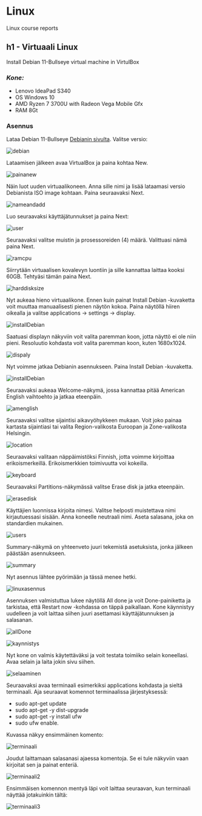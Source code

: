 # Linux
Linux course reports

## h1 - Virtuaali Linux

Install Debian 11-Bullseye virtual machine in VirtulBox

### *Kone:*
- Lenovo IdeaPad S340
- OS Windows 10
- AMD Ryzen 7 3700U with Radeon Vega Mobile Gfx 
- RAM 8Gt

### Asennus

Lataa Debian 11-Bullseye [Debianin sivulta](https://cdimage.debian.org/images/unofficial/non-free/images-including-firmware/current-live/amd64/iso-hybrid/).
Valitse versio:

![debian](https://user-images.githubusercontent.com/112398757/213287022-89a2cc06-e1dd-49c0-a770-be7ca019ebac.JPG)


Lataamisen jälkeen avaa VirtualBox ja paina kohtaa New.

![painanew](https://user-images.githubusercontent.com/112398757/213287365-b0901ffd-029b-460b-a28e-b1bb58dec628.JPG)


Näin luot uuden virtuaalikoneen. Anna sille nimi ja lisää lataamasi versio Debianista ISO image kohtaan. Paina seuraavaksi Next.

![nameandadd](https://user-images.githubusercontent.com/112398757/213287715-0bee0c9e-cee9-4278-af9b-d655fe9104a9.JPG)


Luo seuraavaksi käyttäjätunnukset ja paina Next:

![user](https://user-images.githubusercontent.com/112398757/213288693-aadcebc0-e67c-40ea-bf1c-4feb57e805c0.JPG)


Seuraavaksi valitse muistin ja prosessoreiden (4) määrä. Valittuasi nämä paina Next.

![ramcpu](https://user-images.githubusercontent.com/112398757/213289090-e76eeb04-551a-4eec-954c-16261d01bcc1.JPG)


Siirrytään virtuaalisen kovalevyn luontiin ja sille kannattaa laittaa kooksi 60GB. Tehtyäsi tämän paina Next.

![harddisksize](https://user-images.githubusercontent.com/112398757/213289426-6f77d654-3a42-4907-991b-8fa3e02d1b3e.JPG)


Nyt aukeaa hieno virtuaalikone. Ennen kuin painat Install Debian -kuvaketta voit muuttaa manuaalisesti pienen näytön kokoa. Paina näytöllä hiiren oikealla ja valitse applications -> settings -> display.

![installDebian](https://user-images.githubusercontent.com/112398757/213289882-1765a9a5-2950-4c84-bfda-acf1f0d9a50e.JPG)


Saatuasi displayn näkyviin voit valita paremman koon, jotta näyttö ei ole niin pieni. Resoluutio kohdasta voit valita paremman koon, kuten 1680x1024.

![dispaly](https://user-images.githubusercontent.com/112398757/213290186-a9638b5d-2651-4f4f-8f74-a65b1cdc1b6d.JPG)


Nyt voimme jatkaa Debianin asennukseen. Paina Install Debian -kuvaketta.

![installDebian](https://user-images.githubusercontent.com/112398757/213290409-b4f43c05-3c0e-4ed2-8df9-16f0a66e41e9.JPG)


Seuraavaksi aukeaa Welcome-näkymä, jossa kannattaa pitää American English vaihtoehto ja jatkaa eteenpäin.

![amenglish](https://user-images.githubusercontent.com/112398757/213290671-910542bd-83bf-428e-b1a4-17280ea45e28.JPG)


Seuraavaksi valitse sijaintisi aikavyöhykkeen mukaan. Voit joko painaa kartasta sijaintiasi tai valita Region-valikosta Euroopan ja Zone-valikosta Helsingin.

![location](https://user-images.githubusercontent.com/112398757/213290948-f5b8a461-58f1-4a4a-8eda-a80cc4454a62.JPG)


Seuraavaksi valitaan näppäimistöksi Finnish, jotta voimme kirjoittaa erikoismerkeillä. Erikoismerkkien toimivuutta voi kokeilla.

![keyboard](https://user-images.githubusercontent.com/112398757/213291201-94521e3f-0bd6-4591-9aa7-4e26b420459c.JPG)


Seuraavaksi Partitions-näkymässä valitse Erase disk ja jatka eteenpäin.

![erasedisk](https://user-images.githubusercontent.com/112398757/213291831-b2b32200-68d2-4d02-acb1-f950d25971d1.JPG)


Käyttäjien luonnissa kirjoita nimesi. Valitse helposti muistettava nimi kirjautuessasi sisään. Anna koneelle neutraali nimi. Aseta salasana, joka on standardien mukainen.

![users](https://user-images.githubusercontent.com/112398757/213292193-cb45bb82-d794-4bd0-9a42-158ad3b2721a.JPG)


Summary-näkymä on yhteenveto juuri tekemistä asetuksista, jonka jälkeen päästään asennukseen.

![summary](https://user-images.githubusercontent.com/112398757/213292393-6dea2691-a700-4283-850f-04576423f3ff.JPG)

Nyt asennus lähtee pyörimään ja tässä menee hetki.

![linuxasennus](https://user-images.githubusercontent.com/112398757/213292663-3d587f46-65de-45dc-b9de-26c0cc44646d.JPG)

Asennuksen valmistuttua lukee näytöllä All done ja voit Done-painiketta ja tarkistaa, että Restart now -kohdassa on täppä paikallaan. Kone käynnistyy uudelleen ja voit laittaa siihen juuri asettamasi käyttäjätunnuksen ja salasanan.

![allDone](https://user-images.githubusercontent.com/112398757/213293611-4b62df20-61d2-4edb-b40b-390d3ab00eb3.JPG)


![kaynnistys](https://user-images.githubusercontent.com/112398757/213293641-997681df-1e59-4d5e-b40e-721821491295.JPG)


Nyt kone on valmis käytettäväksi ja voit testata toimiiko selain koneellasi. Avaa selain ja laita jokin sivu siihen.

![selaaminen](https://user-images.githubusercontent.com/112398757/213293858-a633a449-4174-4aa1-afcb-669e6033a8a8.JPG)


Seuraavaksi avaa terminaali esimerkiksi applications kohdasta ja sieltä terminaali. Aja seuraavat komennot terminaalissa järjestyksessä:
- sudo apt-get update
- sudo apt-get -y dist-upgrade
- sudo apt-get -y install ufw
- sudo ufw enable.

Kuvassa näkyy ensimmäinen komento:

![terminaali](https://user-images.githubusercontent.com/112398757/213294038-400b9a35-2d4d-4960-9d5f-7013aeb4aa91.JPG)


Joudut laittamaan salasanasi ajaessa komentoja. Se ei tule näkyviin vaan kirjoitat sen ja painat enteriä.

![terminaali2](https://user-images.githubusercontent.com/112398757/213294719-5fba68d5-5a33-4e07-bea6-67d461f7f936.JPG)


Ensimmäisen komennon mentyä läpi voit laittaa seuraavan, kun terminaali näyttää jotakuinkin tältä:

![terminaali3](https://user-images.githubusercontent.com/112398757/213294900-669b3c94-8840-4c9c-a643-8e6ac4110d1e.JPG)




